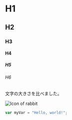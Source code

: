 # H1
## H2
### H3
#### H4
##### H5
###### H6

文字の大きさを比べました。

![Icon of rabbit](https://1.bp.blogspot.com/-ErzyFYbu3BE/U82zJvbu-RI/AAAAAAAAjLk/z2cNkQEPdrM/s800/animal_mark10_usagi.png)

``` javascript
var myVar = "Hello, world!";
```
